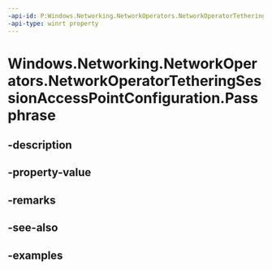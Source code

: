 ```yaml
---
-api-id: P:Windows.Networking.NetworkOperators.NetworkOperatorTetheringSessionAccessPointConfiguration.Passphrase
-api-type: winrt property
---
```


# Windows.Networking.NetworkOperators.NetworkOperatorTetheringSessionAccessPointConfiguration.Passphrase

<!--
public string Passphrase { get; set; }
-->


## -description

## -property-value

## -remarks

## -see-also

## -examples


